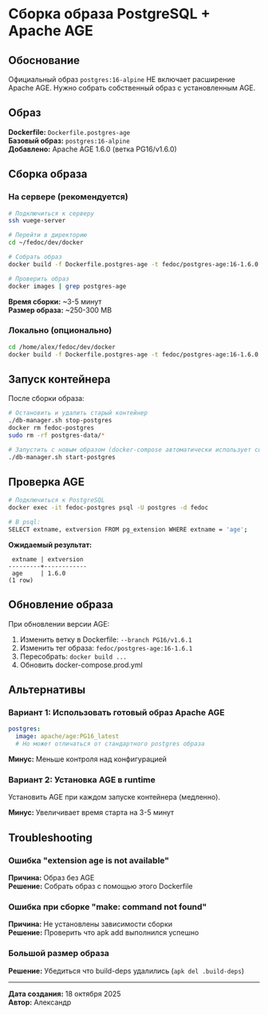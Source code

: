 # Сборка образа PostgreSQL + Apache AGE

## Обоснование

Официальный образ `postgres:16-alpine` НЕ включает расширение Apache AGE.
Нужно собрать собственный образ с установленным AGE.

## Образ

**Dockerfile:** `Dockerfile.postgres-age`  
**Базовый образ:** `postgres:16-alpine`  
**Добавлено:** Apache AGE 1.6.0 (ветка PG16/v1.6.0)

## Сборка образа

### На сервере (рекомендуется)

```bash
# Подключиться к серверу
ssh vuege-server

# Перейти в директорию
cd ~/fedoc/dev/docker

# Собрать образ
docker build -f Dockerfile.postgres-age -t fedoc/postgres-age:16-1.6.0 .

# Проверить образ
docker images | grep postgres-age
```

**Время сборки:** ~3-5 минут  
**Размер образа:** ~250-300 MB

### Локально (опционально)

```bash
cd /home/alex/fedoc/dev/docker
docker build -f Dockerfile.postgres-age -t fedoc/postgres-age:16-1.6.0 .
```

## Запуск контейнера

После сборки образа:

```bash
# Остановить и удалить старый контейнер
./db-manager.sh stop-postgres
docker rm fedoc-postgres
sudo rm -rf postgres-data/*

# Запустить с новым образом (docker-compose автоматически использует собранный образ)
./db-manager.sh start-postgres
```

## Проверка AGE

```bash
# Подключиться к PostgreSQL
docker exec -it fedoc-postgres psql -U postgres -d fedoc

# В psql:
SELECT extname, extversion FROM pg_extension WHERE extname = 'age';
```

**Ожидаемый результат:**
```
 extname | extversion 
---------+------------
 age     | 1.6.0
(1 row)
```

## Обновление образа

При обновлении версии AGE:

1. Изменить ветку в Dockerfile: `--branch PG16/v1.6.1`
2. Изменить тег образа: `fedoc/postgres-age:16-1.6.1`
3. Пересобрать: `docker build ...`
4. Обновить docker-compose.prod.yml

## Альтернативы

### Вариант 1: Использовать готовый образ Apache AGE

```yaml
postgres:
  image: apache/age:PG16_latest
  # Но может отличаться от стандартного postgres образа
```

**Минус:** Меньше контроля над конфигурацией

### Вариант 2: Установка AGE в runtime

Установить AGE при каждом запуске контейнера (медленно).

**Минус:** Увеличивает время старта на 3-5 минут

## Troubleshooting

### Ошибка "extension age is not available"

**Причина:** Образ без AGE  
**Решение:** Собрать образ с помощью этого Dockerfile

### Ошибка при сборке "make: command not found"

**Причина:** Не установлены зависимости сборки  
**Решение:** Проверить что apk add выполнился успешно

### Большой размер образа

**Решение:** Убедиться что build-deps удалились (`apk del .build-deps`)

---

**Дата создания:** 18 октября 2025  
**Автор:** Александр

